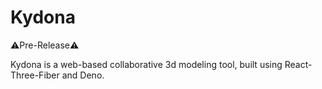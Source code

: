 # Kydona

⚠️Pre-Release⚠️

Kydona is a web-based collaborative 3d modeling tool, built using React-Three-Fiber and Deno.